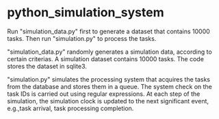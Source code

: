 # python_simulation_system

Run "simulation_data.py" first to generate a dataset that contains 10000 tasks.
Then run "simulation.py" to process the tasks.

"simulation_data.py" randomly generates a simulation data, according to certain criterias. A simulation dataset contains 10000 tasks. The code stores the dataset in sqlite3.

"simulation.py" simulates the processing system that acquires the tasks from the database and stores them in a queue. The system check on the task IDs is carried out using regular expressions. At each step of the simulation, the
simulation clock is updated to the next significant event, e.g.,task arrival, task processing completion.


